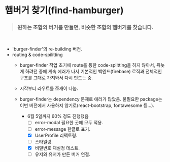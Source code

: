 # 햄버거 찾기(find-hamburger)

  ><h3>원하는 조합의 버거를 만들면, 비슷한 조합의 햄버거를 찾습니다.

<br>

* 'burger-finder'의 re-building 버전.
* routing & code-spilitting
  * burger-finder 작업 초기에 route를 통한 code-splitting을 하지 않아서, 뒤늣게 하려던 중에 계속 에러가 나서 기본적인 백엔드(firebase) 로직과 전체적인 구조를 그대로 가져와서 다시 만드는 중.
  * 시작부터 라우트를 쪼개어 나눔.
  * burger-finder는 dependency 문제로 에러가 많았음. 불필요한 package는 이번 버전에서 사용하지 않기로(react-bootstrap, fontawesome 등...).
    
    * 6월 5일까지 60% 정도 진행됐음
      - [ ] error-modal 필요한 곳에 모두 적용.
      - [ ] error-message 한글로 표기.
      - [x] UserProfile 리팩토링.
      - [ ] 스타일링.
      - [x] 비밀번호 재설정 테스트.
      - [ ] 유저와 유저가 만든 버거 연결.